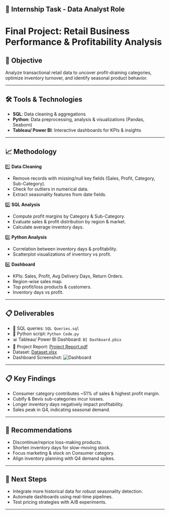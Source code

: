 ## 📌 Internship Task - Data Analyst Role

# Final Project: Retail Business Performance & Profitability Analysis

## 🎯 Objective 
Analyze transactional retail data to uncover profit-draining categories, optimize inventory turnover, and identify seasonal product behavior.

---

## 🛠️ Tools & Technologies
- **SQL**: Data cleaning & aggregations
- **Python**: Data preprocessing, analysis & visualizations (Pandas, Seaborn)
- **Tableau/ Power BI**: Interactive dashboards for KPIs & insights

---

## 📈 Methodology
1️⃣ **Data Cleaning**
- Remove records with missing/null key fields (Sales, Profit, Category, Sub-Category).
- Check for outliers in numerical data.
- Extract seasonality features from date fields.

2️⃣ **SQL Analysis**
- Compute profit margins by Category & Sub-Category.
- Evaluate sales & profit distribution by region & market.
- Calculate average inventory days.

3️⃣ **Python Analysis**
- Correlation between inventory days & profitability.
- Scatterplot visualizations of inventory vs profit.

4️⃣ **Dashboard**
- KPIs: Sales, Profit, Avg Delivery Days, Return Orders.
- Region-wise sales map.
- Top profit/loss products & customers.
- Inventory days vs profit.

---

## 📋 Deliverables
- 📄 SQL queries: `SQL Queries.sql`
- 🐍 Python script: `Python Code.py`
- 📊 Tableau/ Power BI Dashboard: `BI Dashboard.pbix`
- 📄 Project Report: [Project Report.pdf](https://github.com/user-attachments/files/21051923/Project.Report.pdf)
- Dataset: [Dataset.xlsx](https://github.com/user-attachments/files/21051961/Dataset.xlsx)
- Dashboard Screenshot:
![Dashboard](https://github.com/user-attachments/assets/260a5cf2-d850-4dec-93e9-db5c73ed853b)

---

## 📋 Key Findings
- Consumer category contributes ~51% of sales & highest profit margin.
- Cubify & Bevis sub-categories incur losses.
- Longer inventory days negatively impact profitability.
- Sales peak in Q4, indicating seasonal demand.

---

## 📌 Recommendations
- Discontinue/reprice loss-making products.
- Shorten inventory days for slow-moving stock.
- Focus marketing & stock on Consumer category.
- Align inventory planning with Q4 demand spikes.

---

## 🧪 Next Steps
- Integrate more historical data for robust seasonality detection.
- Automate dashboards using real-time pipelines.
- Test pricing strategies with A/B experiments.

---
